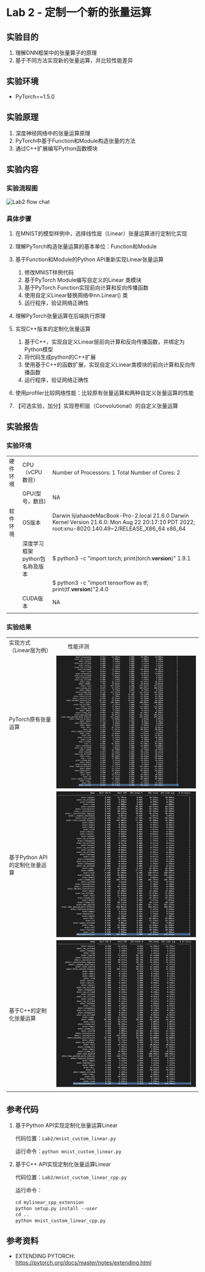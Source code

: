 # Lab 2 - 定制一个新的张量运算

## 实验目的

1.	理解DNN框架中的张量算子的原理
2.	基于不同方法实现新的张量运算，并比较性能差异

## 实验环境

* PyTorch==1.5.0

## 实验原理

1. 深度神经网络中的张量运算原理
2. PyTorch中基于Function和Module构造张量的方法
3. 通过C++扩展编写Python函数模块

## 实验内容

### 实验流程图

![](/imgs/Lab2-flow.png "Lab2 flow chat")

### 具体步骤

1.	在MNIST的模型样例中，选择线性层（Linear）张量运算进行定制化实现

2.	理解PyTorch构造张量运算的基本单位：Function和Module

3.	基于Function和Module的Python API重新实现Linear张量运算

    1. 修改MNIST样例代码
    2. 基于PyTorch  Module编写自定义的Linear 类模块
    3. 基于PyTorch Function实现前向计算和反向传播函数
    4. 使用自定义Linear替换网络中nn.Linear() 类
    5. 运行程序，验证网络正确性
   
4.	理解PyTorch张量运算在后端执行原理

5.	实现C++版本的定制化张量运算

    1. 基于C++，实现自定义Linear层前向计算和反向传播函数，并绑定为Python模型
    2. 将代码生成python的C++扩展
    3. 使用基于C++的函数扩展，实现自定义Linear类模块的前向计算和反向传播函数
    4. 运行程序，验证网络正确性
   
6.	使用profiler比较网络性能：比较原有张量运算和两种自定义张量运算的性能

7.	【可选实验，加分】实现卷积层（Convolutional）的自定义张量运算


## 实验报告

### 实验环境

||||
|--------|--------------|-------------------------------------------------------|
|硬件环境|CPU（vCPU数目）| Number of Processors:	1 Total Number of Cores:	2 |
||GPU(型号，数目)|NA||
|软件环境|OS版本|Darwin lijiahaodeMacBook-Pro-2.local 21.6.0 Darwin Kernel Version 21.6.0: Mon Aug 22 20:17:10 PDT 2022; root:xnu-8020.140.49~2/RELEASE_X86_64 x86_64||
||深度学习框架<br>python包名称及版本|$ python3 -c "import torch; print(torch.__version__)" 1.9.1  
|||$ python3 -c "import tensorflow as tf; print(tf.__version__)"2.4.0||
||CUDA版本|NA||
||||

### 实验结果

|||
|---------------|---------------------------|
| 实现方式（Linear层为例）| &nbsp; &nbsp; &nbsp; &nbsp; 性能评测 |
|<br/> <br/>PyTorch原有张量运算<br/> <br/>&nbsp;|![](/Labs/BasicLabs/Lab2/img/nn_profiling.png "Lab2 Pytorch API profiling")|
|<br/> <br/>基于Python API的定制化张量运算<br/> <br/>&nbsp;|![](/Labs/BasicLabs/Lab2/img/nn_profiling_custom_linear.png "Lab2 Pytorch Custom Linear profiling")|
|<br/> <br/>基于C++的定制化张量运算<br/> <br/>&nbsp;|![](/Labs/BasicLabs/Lab2/img/nn_profiling_custom_linear_cpp.png "Lab2 Pytorch Custom Linear profiling")|
||||

## 参考代码

1.	基于Python API实现定制化张量运算Linear

    代码位置：`Lab2/mnist_custom_linear.py`

    运行命令：`python mnist_custom_linear.py`

2.	基于C++ API实现定制化张量运算Linear

    代码位置：`Lab2/mnist_custom_linear_cpp.py`

    运行命令：
    ```
    cd mylinear_cpp_extension
    python setup.py install --user
    cd ..
    python mnist_custom_linear_cpp.py
    ```

## 参考资料

* EXTENDING PYTORCH: https://pytorch.org/docs/master/notes/extending.html
